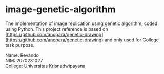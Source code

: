 # image-genetic-algorithm
The implementation of image replication using genetic algorithm, coded using Python. This project reference is based on [https://github.com/anopara/genetic-drawing](https://github.com/anopara/genetic-drawing) and only used for College task purpose.

Name: Revando<br>
NIM: 2070231027<br>
College: Universitas Krisnadwipayana
